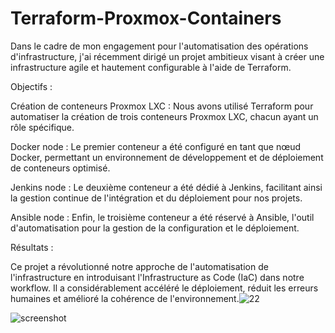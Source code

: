# Terraform-Proxmox-Containers

Dans le cadre de mon engagement pour l'automatisation des opérations d'infrastructure, j'ai récemment dirigé un projet ambitieux visant à créer une infrastructure agile et hautement configurable à l'aide de Terraform.

Objectifs :

Création de conteneurs Proxmox LXC : Nous avons utilisé Terraform pour automatiser la création de trois conteneurs Proxmox LXC, chacun ayant un rôle spécifique.

Docker node : Le premier conteneur a été configuré en tant que nœud Docker, permettant un environnement de développement et de déploiement de conteneurs optimisé.

Jenkins node : Le deuxième conteneur a été dédié à Jenkins, facilitant ainsi la gestion continue de l'intégration et du déploiement pour nos projets.

Ansible node : Enfin, le troisième conteneur a été réservé à Ansible, l'outil d'automatisation pour la gestion de la configuration et le déploiement.

Résultats :

Ce projet a révolutionné notre approche de l'automatisation de l'infrastructure en introduisant l'Infrastructure as Code (IaC) dans notre workflow. Il a considérablement accéléré le déploiement, réduit les erreurs humaines et amélioré la cohérence de l'environnement.![22](https://github.com/aminemasseoudi998/Terraform-Proxmox-Containers/assets/79852285/9b3d7b19-5d2c-43ae-b949-e34ebe273718)

![screenshot](https://github.com/aminemasseoudi998/Terraform-Proxmox-Containers/assets/79852285/bd8795b4-67fa-44ea-99c6-5e2d4422c100)
